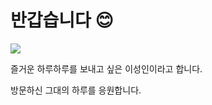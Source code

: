 # 반갑습니다 😊

![](https://velog.velcdn.com/images/adultlee/post/4de8f14f-002a-4bf9-a19f-db80dd135d45/image.png)

즐거운 하루하루를 보내고 싶은 이성인이라고 합니다.

방문하신 그대의 하루를 응원합니다.
